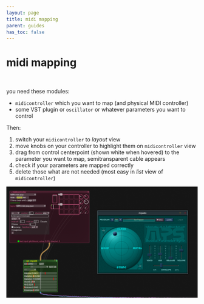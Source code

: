 ```yaml
---
layout: page
title: midi mapping
parent: guides
has_toc: false
---
```


# midi mapping
<br>

you need these modules:

- `midicontroller` which you want to map (and physical MIDI controller)
- some VST plugin or `oscillator` or whatever parameters you want to control

Then:

1. switch your `midicontroller` to *layout* view
2. move knobs on your controller to highlight them on `midicontroller` view
3. drag from control centerpoint (shown white when hovered) to the parameter you want to map, semitransparent cable appears
4. check if your parameters are mapped correctly
5. delete those what are not needed (most easy in *list* view of `midicontroller`)

![](images/midi_mapping.png)
